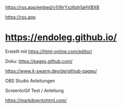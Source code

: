 <!-- BLOG-POST-LIST::START -->

<!-- BLOG-POST-LIST::END -->


https://rss.app/embed/v1/9irYxz6qh1aHVBXB


https://rss.app

# https://endoleg.github.io/
Erstellt mit https://html-online.com/editor/

Doku: https://pages.github.com/

https://www.it-swarm.dev/de/github-pages/

OBS Studio Anleitungen 

ScreentoGif Test / Anleitung 

https://markdowntohtml.com/
